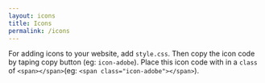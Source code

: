 ```yaml
---
layout: icons
title: Icons
permalink: /icons
---
```

For adding icons to your website, add `style.css`. Then copy the icon code by taping copy button (eg: `icon-adobe`). Place this icon code with in a `class` of `<span></span>`(eg: `<span class="icon-adobe"></span>`).